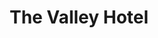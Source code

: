 ---
title: "The Valley Hotel"
address: "The Valley Hotel, Main Street, Fivemiletown, Co. Tyrone"
tel: "+44 (0)28 8952 1505"
county: "Tyrone"
category: "Coarse Angling"
type: "Content"
lat: "54.3785400390625"
lng: "-7.316298961639404"
---